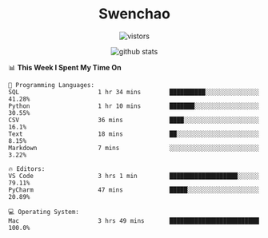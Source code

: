 <h1 align="center">Swenchao</h3>

<p align="center">
  <img src="https://visitor-badge.glitch.me/badge?page_id=Swenchao" alt="vistors" />
</p>

<p align="center">
  <img src="https://github-readme-stats.vercel.app/api?username=Swenchao&count_private=true&show_icons=true&theme=vue-dark&hide_title=true" alt="github stats" />
</p>

<!--START_SECTION:waka-->
📊 **This Week I Spent My Time On** 

```text
💬 Programming Languages: 
SQL                      1 hr 34 mins        ██████████░░░░░░░░░░░░░░░   41.28% 
Python                   1 hr 10 mins        ███████░░░░░░░░░░░░░░░░░░   30.55% 
CSV                      36 mins             ████░░░░░░░░░░░░░░░░░░░░░   16.1% 
Text                     18 mins             ██░░░░░░░░░░░░░░░░░░░░░░░   8.15% 
Markdown                 7 mins              ░░░░░░░░░░░░░░░░░░░░░░░░░   3.22%

🔥 Editors: 
VS Code                  3 hrs 1 min         ███████████████████░░░░░░   79.11% 
PyCharm                  47 mins             █████░░░░░░░░░░░░░░░░░░░░   20.89%

💻 Operating System: 
Mac                      3 hrs 49 mins       █████████████████████████   100.0%

```


<!--END_SECTION:waka-->
